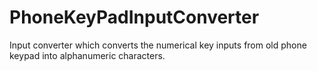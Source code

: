 # PhoneKeyPadInputConverter
Input converter which converts the numerical key inputs from old phone keypad into alphanumeric characters.
